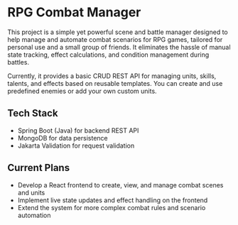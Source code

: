 # RPG Combat Manager

This project is a simple yet powerful scene and battle manager designed to help manage and automate combat scenarios for RPG games, tailored for personal use and a small group of friends. It eliminates the hassle of manual state tracking, effect calculations, and condition management during battles.

Currently, it provides a basic CRUD REST API for managing units, skills, talents, and effects based on reusable templates. You can create and use predefined enemies or add your own custom units.

## Tech Stack

- Spring Boot (Java) for backend REST API
- MongoDB for data persistence
- Jakarta Validation for request validation

## Current Plans

- Develop a React frontend to create, view, and manage combat scenes and units
- Implement live state updates and effect handling on the frontend
- Extend the system for more complex combat rules and scenario automation